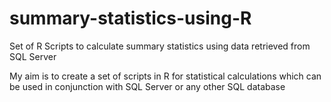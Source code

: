 # summary-statistics-using-R
Set of R Scripts to calculate summary statistics using data retrieved from SQL Server

My aim is to create a set of scripts in R for statistical calculations which can be used in conjunction with SQL Server or any other SQL database

